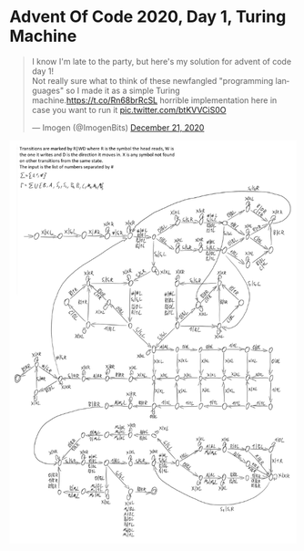 # Advent Of Code 2020, Day 1, Turing Machine

<blockquote class="twitter-tweet"><p lang="en" dir="ltr">I know I&#39;m late to the party, but here&#39;s my solution for advent of code day 1!<br>Not really sure what to think of these newfangled &quot;programming languages&quot; so I made it as a simple Turing machine.<a href="https://t.co/Rn68brRcSL">https://t.co/Rn68brRcSL</a> horrible implementation here in case you want to run it <a href="https://t.co/btKVVCiS0O">pic.twitter.com/btKVVCiS0O</a></p>&mdash; Imogen (@ImogenBits) <a href="https://twitter.com/ImogenBits/status/1340855966733103106?ref_src=twsrc%5Etfw">December 21, 2020</a></blockquote>

![turing-machine.jpg](turing-machine.jpg)
